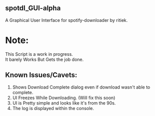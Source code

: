 ## spotdl_GUI-alpha
A Graphical User Interface for spotify-downloader by ritiek.

# Note:
This Script is a work in progress. </br>
It barely Works But Gets the job done.</br>


## Known Issues/Cavets:
1. Shows Download Complete dialog even if download wasn't able to complete.</br>
2. UI Freezes While Downloading. (Will fix this soon) </br>
3. UI is Pretty simple and looks like it's from the 90s.
4. The log is displayed within the console.
